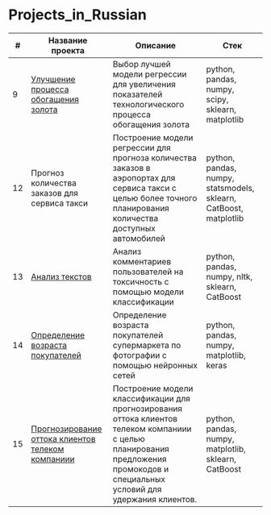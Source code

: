 # Projects_in_Russian
| # | Название проекта | Описание| Стек |
| ------- | ------------- | --------| -----|
|9|[Улучшение процесса обогащения золота](https://github.com/Sergey-Gromov/Portfolio_in_Russian/tree/main/9%20-%20%D0%92%D0%BE%D1%81%D1%81%D1%82%D0%B0%D0%BD%D0%BE%D0%B2%D0%BB%D0%B5%D0%BD%D0%B8%D0%B5_%D0%B7%D0%BE%D0%BB%D0%BE%D1%82%D0%B0)|Выбор лучшей модели регрессии для увеличения показателей технологического процесса обогащения золота|python, pandas, numpy, scipy, sklearn, matplotlib|
|12|Прогноз количества заказов для сервиса такси |Построение модели регрессии для прогноза количества заказов в аэропортах для сервиса такси с целью более точного планирования количества доступных автомобилей|python, pandas, numpy, statsmodels, sklearn, CatBoost, matplotlib|
|13|[Анализ текстов](https://github.com/Sergey-Gromov/Portfolio_in_Russian/tree/main/13-%D0%90%D0%BD%D0%B0%D0%BB%D0%B8%D0%B7_%D1%82%D0%B5%D0%BA%D1%81%D1%82%D0%BE%D0%B2)|Анализ комментариев пользователей на токсичность с помощью модели классификации|python, pandas, numpy, nltk, sklearn, CatBoost| 
|14|[Определение возраста покупателей](https://github.com/Sergey-Gromov/Portfolio_in_Russian/tree/main/14-%D0%9E%D0%BF%D1%80%D0%B5%D0%B4%D0%B5%D0%BB%D0%B5%D0%BD%D0%B8%D0%B5_%D0%B2%D0%BE%D0%B7%D1%80%D0%B0%D1%81%D1%82%D0%B0_%D0%BF%D0%BE%D0%BA%D1%83%D0%BF%D0%B0%D1%82%D0%B5%D0%BB%D0%B5%D0%B9)|Определение возраста покупателей супермаркета по фотографии с помощью нейронных сетей|python, pandas, numpy, matplotlib, keras|
|15|[Прогнозирование оттока клиентов телеком компаниии](https://github.com/Sergey-Gromov/Portfolio_in_Russian/tree/main/15-%D0%9F%D1%80%D0%BE%D0%B3%D0%BD%D0%BE%D0%B7%D0%B8%D1%80%D0%BE%D0%B2%D0%B0%D0%BD%D0%B8%D0%B5%20%D0%BE%D1%82%D1%82%D0%BE%D0%BA%D0%B0%20%D0%BA%D0%BB%D0%B8%D0%B5%D0%BD%D1%82%D0%BE%D0%B2%20%D1%82%D0%B5%D0%BB%D0%B5%D0%BA%D0%BE%D0%BC)|Построение модели классификации для прогнозирования оттока клиентов телеком компаниии с целью планирования предложения промокодов и специальных условий для удержания клиентов.|python, pandas, numpy, matplotlib, sklearn, CatBoost|

